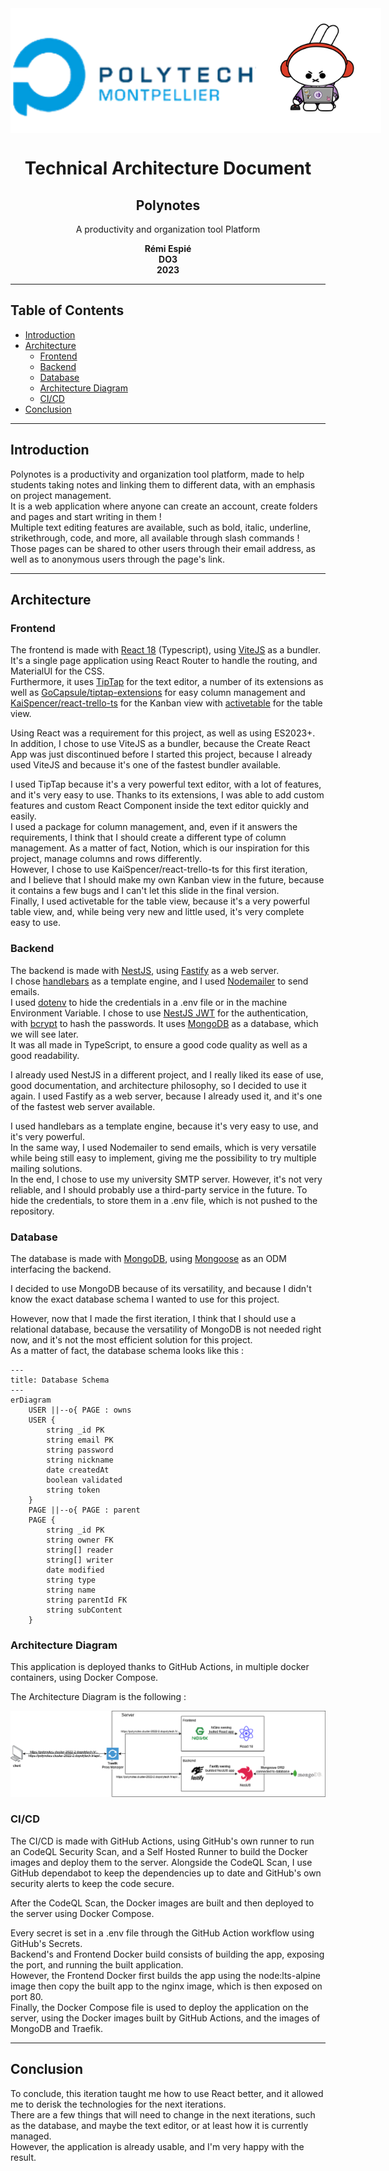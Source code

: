 <div style="display: flex; justify-content: space-between; align-items: center; flex-direction: row;">

<img src="polytech_logo.png" alt="Logo Polytech" style="height: 200px">

<img src="../frontend/public/logo.png" alt="Logo Polynotes" style="height: 200px">

</div>

<div style="text-align: center">

# Technical Architecture Document

## Polynotes
A productivity and organization tool Platform

**Rémi Espié**  
**DO3**  
**2023**
</div>

---
## Table of Contents

- [Introduction](#introduction)
- [Architecture](#architecture)
  - [Frontend](#frontend)
  - [Backend](#backend)
  - [Database](#database)
  - [Architecture Diagram](#architecture-diagram)
  - [CI/CD](#CICD)
- [Conclusion](#conclusion)

---
## Introduction

Polynotes is a productivity and organization tool platform, made to help students taking notes and linking them to different data, with an emphasis on project management.   
It is a web application where anyone can create an account, create folders and pages and start writing in them !  
Multiple text editing features are available, such as bold, italic, underline, strikethrough, code, and more, all available through slash commands !  
Those pages can be shared to other users through their email address, as well as to anonymous users through the page's link.

---
## Architecture

### Frontend

The frontend is made with [React 18](https://fr.reactjs.org/) (Typescript), using [ViteJS](https://vitejs.dev/) as a bundler.  
It's a single page application using React Router to handle the routing, and MaterialUI for the CSS.  
Furthermore, it uses [TipTap](https://tiptap.dev/) for the text editor, a number of its extensions as well as 
[GoCapsule/tiptap-extensions](https://github.com/GoCapsule/tiptap-extensions) for easy column management and 
[KaiSpencer/react-trello-ts](https://github.com/KaiSpencer/react-trello-ts) for the Kanban view with 
[activetable](https://activetable.io/) for the table view.

Using React was a requirement for this project, as well as using ES2023+.  
In addition, I chose to use ViteJS as a bundler, because the Create React App was just discontinued before I started this project, because I already used ViteJS and because it's one of the fastest bundler available.

I used TipTap because it's a very powerful text editor, with a lot of features, and it's very easy to use.
Thanks to its extensions, I was able to add custom features and custom React Component inside the text editor quickly and easily.  
I used a package for column management, and, even if it answers the requirements, I think that I should create a different type of column management. 
As a matter of fact, Notion, which is our inspiration for this project, manage columns and rows differently.  
However, I chose to use KaiSpencer/react-trello-ts for this first iteration, and I believe that I should make my own Kanban view in the future, because it contains a few bugs and I can't let this slide in the final version.  
Finally, I used activetable for the table view, because it's a very powerful table view, and, while being very new and little used, it's very complete easy to use.

### Backend

The backend is made with [NestJS](https://nestjs.com/), using [Fastify](https://www.npmjs.com/package/@nestjs/platform-fastify) as a web server.  
I chose [handlebars](https://handlebarsjs.com/) as a template engine, and I used [Nodemailer](https://nodemailer.com/) to send emails.  
I used [dotenv](https://www.npmjs.com/package/dotenv) to hide the credentials in a .env file or in the machine Environment Variable.
I chose to use [NestJS JWT](https://www.npmjs.com/package/@nestjs/jwt) for the authentication, with [bcrypt](https://www.npmjs.com/package/bcrypt) to hash the passwords.
It uses [MongoDB](https://www.mongodb.com/) as a database, which we will see later.  
It was all made in TypeScript, to ensure a good code quality as well as a good readability.  

I already used NestJS in a different project, and I really liked its ease of use, good documentation, and architecture philosophy, so I decided to use it again.
I used Fastify as a web server, because I already used it, and it's one of the fastest web server available.

I used handlebars as a template engine, because it's very easy to use, and it's very powerful.  
In the same way, I used Nodemailer to send emails, which is very versatile while being still easy to implement, giving me the possibility to try multiple mailing solutions.  
In the end, I chose to use my university SMTP server. However, it's not very reliable, and I should probably use a third-party service in the future.
To hide the credentials,  to store them in a .env file, which is not pushed to the repository.

### Database

The database is made with [MongoDB](https://www.mongodb.com/), using [Mongoose](https://mongoosejs.com/) as an ODM interfacing the backend.

I decided to use MongoDB because of its versatility, and because I didn't know the exact database schema I wanted to use for this project.

However, now that I made the first iteration, I think that I should use a relational database, because the versatility of MongoDB is not needed right now, and it's not the most efficient solution for this project.  
As a matter of fact, the database schema looks like this :

```mermaid
---
title: Database Schema
---
erDiagram
    USER ||--o{ PAGE : owns
    USER {
        string _id PK
        string email PK
        string password
        string nickname
        date createdAt
        boolean validated
        string token
    }
    PAGE ||--o{ PAGE : parent
    PAGE {
        string _id PK
        string owner FK
        string[] reader
        string[] writer
        date modified
        string type
        string name
        string parentId FK
        string subContent
    }
```

### Architecture Diagram

This application is deployed thanks to GitHub Actions, in multiple docker containers, using Docker Compose.

The Architecture Diagram is the following :

![Architecture Diagram](Architecture_Diagram.png)

### CI/CD

The CI/CD is made with GitHub Actions, using GitHub's own runner to run an CodeQL Security Scan, and a Self Hosted Runner to build the Docker images and deploy them to the server.
Alongside the CodeQL Scan, I use GitHub dependabot to keep the dependencies up to date and GitHub's own security alerts to keep the code secure.

After the CodeQL Scan, the Docker images are built and then deployed to the server using Docker Compose.

Every secret is set in a .env file through the GitHub Action workflow using GitHub's Secrets.  
Backend's and Frontend Docker build consists of building the app, exposing the port, and running the built application.  
However, the Frontend Docker first builds the app using the node:lts-alpine image then copy the built app to the nginx image, which is then exposed on port 80.  
Finally, the Docker Compose file is used to deploy the application on the server, using the Docker images built by GitHub Actions, and the images of MongoDB and Traefik.

---
## Conclusion

To conclude, this iteration taught me how to use React better, and it allowed me to derisk the technologies for the next iterations.  
There are a few things that will need to change in the next iterations, such as the database, and maybe the text editor, or at least how it is currently managed.  
However, the application is already usable, and I'm very happy with the result.
